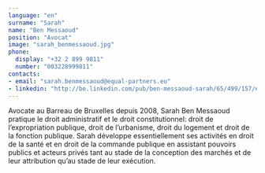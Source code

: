 ```yaml
---
language: "en"
surname: "Sarah"
name: "Ben Messaoud"
position: "Avocat"
image: "sarah_benmessaoud.jpg"
phone:
  display: "+32 2 899 9811"
  number: "003228999811"
contacts:
- email: "sarah.benmessaoud@equal-partners.eu"
- linkedin: "http://be.linkedin.com/pub/ben-messaoud-sarah/65/499/157/en"
---
```

Avocate au Barreau de Bruxelles depuis 2008, Sarah Ben Messaoud pratique le droit administratif et le droit constitutionnel: droit de l’expropriation publique, droit de l’urbanisme, droit du logement et droit de la fonction publique. Sarah développe essentiellement ses activités en droit de la santé et en droit de la commande publique en assistant pouvoirs publics et acteurs privés tant au stade de la conception des marchés et de leur attribution qu’au stade de leur exécution.